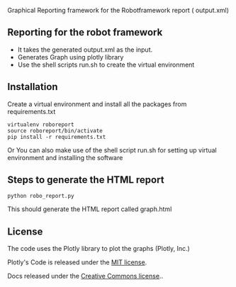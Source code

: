 

Graphical Reporting framework for the Robotframework report ( output.xml)

## Reporting for the robot framework

- It takes the generated output.xml as the input. 
- Generates Graph using plotly library
- Use the shell scripts run.sh to create the virtual environment

## Installation

Create a virtual environment and install all the packages from requirements.txt
    
    virtualenv roboreport
    source roboreport/bin/activate
    pip install -r requirements.txt

Or You can also make use of the shell script run.sh for setting up virtual environment and installing the software

## Steps to generate the HTML report
    python robo_report.py

This should generate the HTML report called graph.html

License
-------
The code uses the Plotly library to plot the graphs (Plotly, Inc.)

Plotly's Code is released under the [MIT license](LICENSE.txt).

Docs released under the [Creative Commons license](https://github.com/plotly/documentation/blob/source/LICENSE).. 